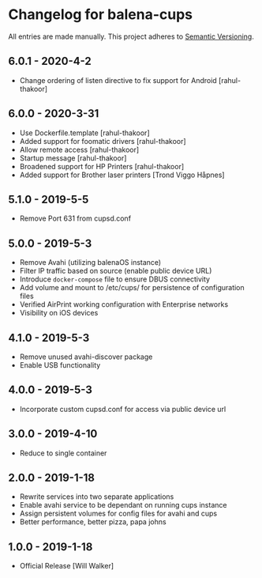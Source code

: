 # Changelog for balena-cups

All entries are made manually. This project adheres to [Semantic Versioning](http://semver.org/).

## 6.0.1 - 2020-4-2
- Change ordering of listen directive to fix support for Android [rahul-thakoor]

## 6.0.0 - 2020-3-31
- Use Dockerfile.template [rahul-thakoor]
- Added support for foomatic drivers [rahul-thakoor]
- Allow remote access [rahul-thakoor]
- Startup message [rahul-thakoor]
- Broadened support for HP Printers [rahul-thakoor]
- Added support for Brother laser printers [Trond Viggo Håpnes]

## 5.1.0 - 2019-5-5
- Remove Port 631 from cupsd.conf

## 5.0.0 - 2019-5-3

- Remove Avahi (utilizing balenaOS instance)
- Filter IP traffic based on source (enable public device URL)
- Introduce `docker-compose` file to ensure DBUS connectivity
- Add volume and mount to /etc/cups/ for persistence of configuration files
- Verified AirPrint working configuration with Enterprise networks
- Visibility on iOS devices

## 4.1.0 - 2019-5-3

- Remove unused avahi-discover package
- Enable USB functionality

## 4.0.0 - 2019-5-3

- Incorporate custom cupsd.conf for access via public device url

## 3.0.0 - 2019-4-10

- Reduce to single container

## 2.0.0 - 2019-1-18

- Rewrite services into two separate applications
- Enable avahi service to be dependant on running cups instance
- Assign persistent volumes for config files for avahi and cups
- Better performance, better pizza, papa johns

## 1.0.0 - 2019-1-18

- Official Release [Will Walker]
